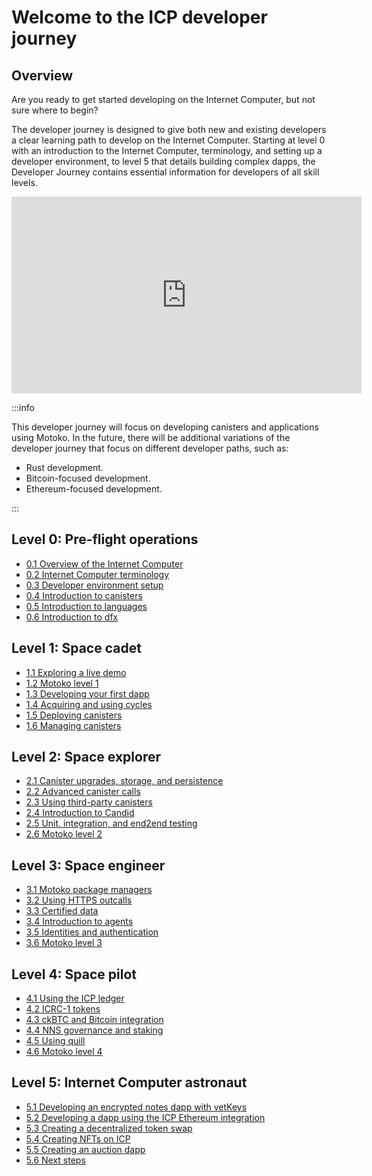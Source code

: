 # Welcome to the ICP developer journey

## Overview

Are you ready to get started developing on the Internet Computer, but not sure where to begin? 

The developer journey is designed to give both new and existing developers a clear learning path to develop on the Internet Computer. Starting at level 0 with an introduction to the Internet Computer, terminology, and setting up a developer environment, to level 5 that details building complex dapps, the Developer Journey contains essential information for developers of all skill levels. 

<iframe width="560" height="315" src="https://www.youtube.com/embed/oBUpJ4CqmN0?si=BYELbq52oUMKHHaX" title="YouTube video player" frameborder="0" allow="accelerometer; autoplay; clipboard-write; encrypted-media; gyroscope; picture-in-picture; web-share" allowfullscreen></iframe>

:::info

This developer journey will focus on developing canisters and applications using Motoko. In the future, there will be additional variations of the developer journey that focus on different developer paths, such as:

- Rust development.
- Bitcoin-focused development.
- Ethereum-focused development.

:::

## Level 0: Pre-flight operations

- [0.1 Overview of the Internet Computer](/docs/current/tutorials/developer-journey/level-0/01-ic-overview )
- [0.2 Internet Computer terminology](/docs/current/tutorials/developer-journey/level-0/02-ic-terms )
- [0.3 Developer environment setup](/docs/current/tutorials/developer-journey/level-0/03-dev-env )
- [0.4 Introduction to canisters](/docs/current/tutorials/developer-journey/level-0/04-intro-canisters )
- [0.5 Introduction to languages](/docs/current/tutorials/developer-journey/level-0/05-intro-languages )
- [0.6 Introduction to dfx](/docs/current/tutorials/developer-journey/level-0/06-intro-dfx )

## Level 1: Space cadet

- [1.1 Exploring a live demo](/docs/current/tutorials/developer-journey/level-1/1.1-live-demo )
- [1.2 Motoko level 1](/docs/current/tutorials/developer-journey/level-1/1.2-motoko-lvl1 )
- [1.3 Developing your first dapp](/docs/current/tutorials/developer-journey/level-1/1.3-first-dapp )
- [1.4 Acquiring and using cycles](/docs/current/tutorials/developer-journey/level-1/1.4-using-cycles )
- [1.5 Deploying canisters](/docs/current/tutorials/developer-journey/level-1/1.5-deploying-canisters )
- [1.6 Managing canisters](/docs/current/tutorials/developer-journey/level-1/1.6-managing-canisters )


## Level 2: Space explorer

- [2.1 Canister upgrades, storage, and persistence](/docs/current/tutorials/developer-journey/level-2/2.1-storage-persistence )
- [2.2 Advanced canister calls](/docs/current/tutorials/developer-journey/level-2/2.2-advanced-canister-calls )
- [2.3 Using third-party canisters](/docs/current/tutorials/developer-journey/level-2/2.3-third-party-canisters )
- [2.4 Introduction to Candid](/docs/current/tutorials/developer-journey/level-2/2.4-intro-candid )
- [2.5 Unit, integration, and end2end testing](/docs/current/tutorials/developer-journey/level-2/2.5-unit-testing )
- [2.6 Motoko level 2](/docs/current/tutorials/developer-journey/level-2/2.6-motoko-lvl2 )


## Level 3: Space engineer 

- [3.1 Motoko package managers](/docs/current/tutorials/developer-journey/level-3/3.1-package-managers )
- [3.2 Using HTTPS outcalls](/docs/current/tutorials/developer-journey/level-3/3.2-https-outcalls )
- [3.3 Certified data](/docs/current/tutorials/developer-journey/level-3/3.3-certified-data )
- [3.4 Introduction to agents](/docs/current/tutorials/developer-journey/level-3/3.4-intro-to-agents )
- [3.5 Identities and authentication](/docs/current/tutorials/developer-journey/level-3/3.5-identities-and-auth )
- [3.6 Motoko level 3](/docs/current/tutorials/developer-journey/level-3/3.6-motoko-lvl3 )

## Level 4: Space pilot

- [4.1 Using the ICP ledger](/docs/current/tutorials/developer-journey/level-4/4.1-icp-ledger )
- [4.2 ICRC-1 tokens](/docs/current/tutorials/developer-journey/level-4/4.2-icrc-tokens )
- [4.3 ckBTC and Bitcoin integration](/docs/current/tutorials/developer-journey/level-4/4.3-ckbtc-and-bitcoin )
- [4.4 NNS governance and staking](/docs/current/tutorials/developer-journey/level-4/4.4-nns-governance )
- [4.5 Using quill](/docs/current/tutorials/developer-journey/level-4/4.5-using-quill )
- [4.6 Motoko level 4](/docs/current/tutorials/developer-journey/level-4/4.6-motoko-lvl4 )

## Level 5: Internet Computer astronaut 

- [5.1 Developing an encrypted notes dapp with vetKeys](/docs/current/tutorials/developer-journey/level-5/5.1-vetKeys-tutorial )
- [5.2 Developing a dapp using the ICP Ethereum integration](/docs/current/tutorials/developer-journey/level-5/5.2-ICP-ETH-tutorial )
- [5.3 Creating a decentralized token swap](/docs/current/tutorials/developer-journey/level-5/5.3-token-swap-tutorial )
- [5.4 Creating NFTs on ICP](/docs/current/tutorials/developer-journey/level-5/5.4-NFT-tutorial )
- [5.5 Creating an auction dapp](/docs/current/tutorials/developer-journey/level-5/5.5-auction-tutorial )
- [5.6 Next steps](/docs/current/tutorials/developer-journey/level-5/5.6-next-steps )
